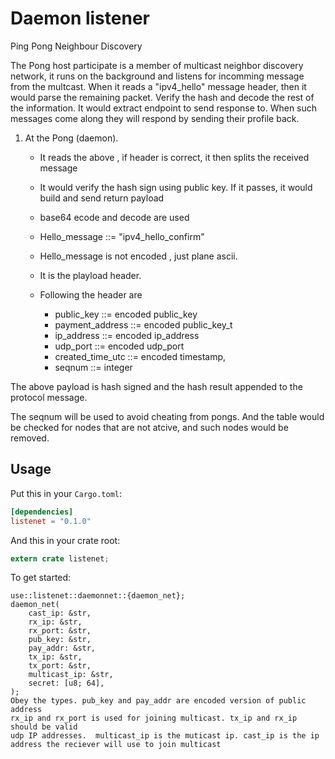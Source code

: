 
# Daemon listener



Ping Pong Neighbour Discovery 

The Pong host participate is a member of multicast  neighbor discovery network, it runs on the background and listens for incomming message from the multcast. When it reads  a "ipv4_hello" message header, then it would parse the remaining packet. Verify the hash and decode the rest of the information. It would extract endpoint to send response to.
When such messages come along they will respond by sending their profile back.

1.	At the Pong (daemon).
	- It reads the above , if header is correct, it then splits the received message
	- It would verify the hash sign using public key. If it passes, it would build and send return payload
	- base64 ecode and decode are used
	- Hello_message ::= "ipv4_hello_confirm"
	- Hello_message is not encoded , just plane ascii.
	- It is the playload header.
    
    - Following the header are 
		- public_key ::= encoded public_key
		- payment_address ::= encoded public_key_t
		- ip_address ::= encoded ip_address
		- udp_port ::= encoded udp_port
		- created_time_utc ::= encoded timestamp,
		- seqnum ::= integer

The above payload is hash signed and the hash result appended to the protocol message.

The seqnum will be used to avoid cheating from pongs. And the table would be 
checked for nodes that are not atcive, and such nodes would be removed.

## Usage

Put this in your `Cargo.toml`:

```toml
[dependencies]
listenet = "0.1.0"
```

And this in your crate root:

```rust
extern crate listenet;
```

To get started:
```
use::listenet::daemonnet::{daemon_net};
daemon_net(
    cast_ip: &str,
    rx_ip: &str,
    rx_port: &str,
    pub_key: &str,
    pay_addr: &str,
    tx_ip: &str,
    tx_port: &str,
    multicast_ip: &str,
    secret: [u8; 64],
);
Obey the types. pub_key and pay_addr are encoded version of public address
rx_ip and rx_port is used for joining multicast. tx_ip and rx_ip should be valid 
udp IP addresses.  multicast_ip is the muticast ip. cast_ip is the ip address the reciever will use to join multicast
```